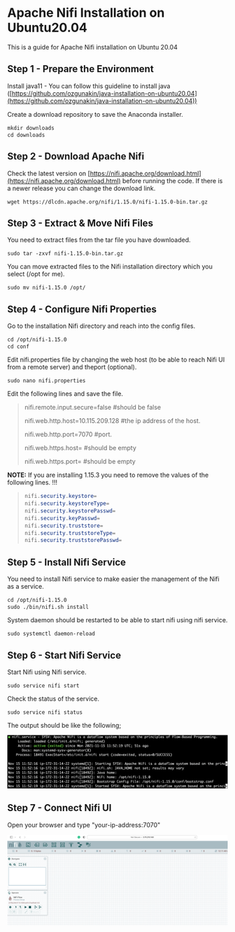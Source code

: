 # Apache Nifi Installation on Ubuntu20.04

This is a guide for Apache Nifi installation on Ubuntu 20.04

## Step 1 - Prepare the Environment

Install java11 - You can follow this guideline to install java ([https://github.com/ozgunakin/java-installation-on-ubuntu20.04](https://github.com/ozgunakin/java-installation-on-ubuntu20.04))

Create a download repository to save the Anaconda installer.

```
mkdir downloads
cd downloads
```

## Step 2 - Download Apache Nifi

Check the latest version on [https://nifi.apache.org/download.html](https://nifi.apache.org/download.html) before running the code. If there is a newer release you can change the download link.

```
wget https://dlcdn.apache.org/nifi/1.15.0/nifi-1.15.0-bin.tar.gz
```

## Step 3 - Extract & Move Nifi Files&#x20;

You need to extract files from the tar file you have downloaded.

```
sudo tar -zxvf nifi-1.15.0-bin.tar.gz
```

You can move extracted files to the Nifi installation directory which you select (/opt for me).

```
sudo mv nifi-1.15.0 /opt/
```

## Step 4 - Configure Nifi Properties

Go to the installation Nifi directory and reach into the config files.

```
cd /opt/nifi-1.15.0 
cd conf
```

Edit nifi.properties file by changing the web host (to be able to reach Nifi UI from a remote server) and theport (optional).

```
sudo nano nifi.properties
```

Edit the following lines and save the file.

> nifi.remote.input.secure=false      #should be false
>
>
>
> nifi.web.http.host=10.115.209.128 #the ip address of the host.
>
> nifi.web.http.port=7070 #port.
>
>
>
> nifi.web.https.host=                   #should be empty
>
> nifi.web.https.port=                   #should be empty

**NOTE:** If you are installing 1.15.3 you need to remove the values of the following lines. !!!

> ```java
> nifi.security.keystore= 
> nifi.security.keystoreType= 
> nifi.security.keystorePasswd= 
> nifi.security.keyPasswd= 
> nifi.security.truststore= 
> nifi.security.truststoreType= 
> nifi.security.truststorePasswd=
> ```

## Step 5 - Install Nifi Service

You need to install Nifi service to make easier the management of the Nifi as a service.

```
cd /opt/nifi-1.15.0
sudo ./bin/nifi.sh install
```

System daemon should be restarted to be able to start nifi using nifi service.

```
sudo systemctl daemon-reload
```

## Step 6 - Start Nifi Service

Start Nifi using Nifi service.

```
sudo service nifi start
```

Check the status of the service.

```
sudo service nifi status
```

The output should be like the following;

![](<.gitbook/assets/image (2).png>)

## Step 7 - Connect Nifi UI

Open your browser and type "your-ip-address:7070"

![](<.gitbook/assets/image (1).png>)
